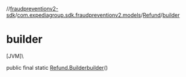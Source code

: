 //[fraudpreventionv2-sdk](../../../index.md)/[com.expediagroup.sdk.fraudpreventionv2.models](../index.md)/[Refund](index.md)/[builder](builder.md)

# builder

[JVM]\

public final static [Refund.Builder](-builder/index.md)[builder](builder.md)()
